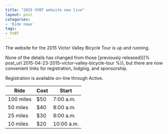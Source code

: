 ```yaml
---
title: "2015 VVBT website now live"
layout: post
categories:
- 'Ride news'
tags:
- VVBT
---
```


The website for the 2015 Victor Valley Bicycle Tour is up and running.

None of the details has changed from those [previously released]({% post_url 2015-04-23-2015-victor-valley-bicycle-tour %}), but there are now convenient links for registration, lodging, and sponsorship.

Registration is available on-line through Active.

| Ride | Cost | Start |
|---|---|---|
| 100 miles | $50 | 7:00 a.m. |
| 50 miles | $40 | 8:00 a.m. |
| 25 miles | $30 | 9:00 a.m. |
| 10 miles | $20 | 10:00 a.m. |
